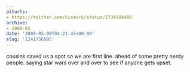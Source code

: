 ```yaml
---
alturls:
- https://twitter.com/bismark/status/1734584408
archive:
- 2009-05
date: '2009-05-08T04:21:45+00:00'
slug: '1241756505'
---
```


cousins saved us a spot so we are first line. ahead of some pretty nerdy people. saying star wars over and over to see if anyone gets upset.

